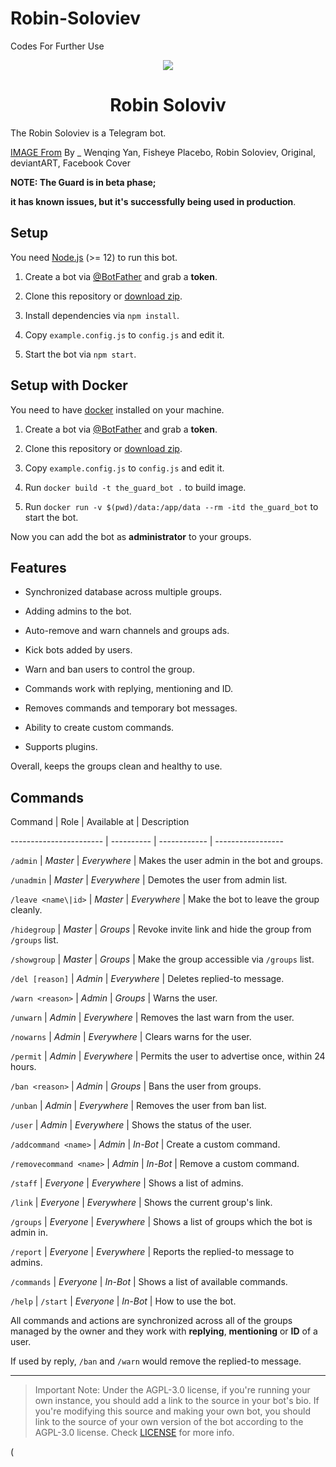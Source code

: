 # Robin-Soloviev
Codes For Further Use
<p align="center">

  <img src="https://static.zerochan.net/Robin.Soloviev.full.2000253.jpg">

  <h1 align="center">Robin Soloviv</h1>

</p>

The Robin Soloviev is a Telegram bot.

 [IMAGE From](https://www.zerochan.net/) By _ Wenqing Yan, Fisheye Placebo, Robin Soloviev, Original, deviantART, Facebook Cover

**NOTE: The Guard is in beta phase;**

**it has known issues, but it's successfully being used in production**.

## Setup

You need [Node.js](https://nodejs.org/) (>= 12) to run this bot.

1. Create a bot via [@BotFather](https://t.me/BotFather) and grab a **token**.

2. Clone this repository or [download zip](https://github.com/TheDevs-Network/the-guard-bot/archive/master.zip).

3. Install dependencies via `npm install`.

4. Copy `example.config.js` to `config.js` and edit it.

5. Start the bot via `npm start`.

## Setup with Docker

You need to have [docker](https://docs.docker.com/engine/installation/linux/docker-ce/ubuntu/#install-from-a-package) installed on your machine.

1. Create a bot via [@BotFather](https://t.me/BotFather) and grab a **token**.

2. Clone this repository or [download zip](https://github.com/TheDevs-Network/the-guard-bot/archive/master.zip).

3. Copy `example.config.js` to `config.js` and edit it.

4. Run `docker build -t the_guard_bot .` to build image.

5. Run `docker run -v $(pwd)/data:/app/data --rm -itd the_guard_bot` to start the bot.

Now you can add the bot as **administrator** to your groups.

## Features

* Synchronized database across multiple groups.

* Adding admins to the bot.

* Auto-remove and warn channels and groups ads.

* Kick bots added by users.

* Warn and ban users to control the group.

* Commands work with replying, mentioning and ID.

* Removes commands and temporary bot messages.

* Ability to create custom commands.

* Supports plugins.

Overall, keeps the groups clean and healthy to use.

## Commands

Command                 | Role       | Available at | Description

----------------------- | ---------- | ------------ | -----------------

`/admin`                | _Master_   | _Everywhere_ | Makes the user admin in the bot and groups.

`/unadmin`              | _Master_   | _Everywhere_ | Demotes the user from admin list.

`/leave <name\|id>`     | _Master_   | _Everywhere_ | Make the bot to leave the group cleanly.

`/hidegroup`            | _Master_   | _Groups_     | Revoke invite link and hide the group from `/groups` list.

`/showgroup`            | _Master_   | _Groups_     | Make the group accessible via `/groups` list.

`/del [reason]`         | _Admin_    | _Everywhere_ | Deletes replied-to message.

`/warn <reason>`        | _Admin_    | _Groups_     | Warns the user.

`/unwarn`               | _Admin_    | _Everywhere_ | Removes the last warn from the user.

`/nowarns`              | _Admin_    | _Everywhere_ | Clears warns for the user.

`/permit`               | _Admin_    | _Everywhere_ | Permits the user to advertise once, within 24 hours.

`/ban <reason>`         | _Admin_    | _Groups_     | Bans the user from groups.

`/unban`                | _Admin_    | _Everywhere_ | Removes the user from ban list.

`/user`                 | _Admin_    | _Everywhere_ | Shows the status of the user.

`/addcommand <name>`    | _Admin_    | _In-Bot_     | Create a custom command.

`/removecommand <name>` | _Admin_    | _In-Bot_     | Remove a custom command.

`/staff`                | _Everyone_ | _Everywhere_ | Shows a list of admins.

`/link`                 | _Everyone_ | _Everywhere_ | Shows the current group's link.

`/groups`               | _Everyone_ | _Everywhere_ | Shows a list of groups which the bot is admin in.

`/report`               | _Everyone_ | _Everywhere_ | Reports the replied-to message to admins.

`/commands`             | _Everyone_ | _In-Bot_     | Shows a list of available commands.

`/help` \| `/start`     | _Everyone_ | _In-Bot_     | How to use the bot.

All commands and actions are synchronized across all of the groups managed by the owner and they work with **replying**, **mentioning** or **ID** of a user.

If used by reply, `/ban` and `/warn` would remove the replied-to message.

---

> Important Note: Under the AGPL-3.0 license, if you're running your own instance, you should add a link to the source in your bot's bio. If you're modifying this source and making your own bot, you should link to the source of your own version of the bot according to the AGPL-3.0 license. Check [LICENSE](LICENSE) for more info.

(

